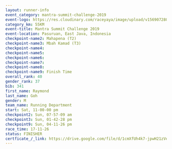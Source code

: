 ```yaml
---
layout: runner-info 
event_category: mantra-summit-challenge-2019 
event-logo: https://res.cloudinary.com/raceyaya/image/upload/v1569072809/logo/mantra-image_segrbx.jpg
category_km: 55KM 
event-title: Mantra Summit Challenge 2019 
event-location: Pasuruan, East Java, Indonesia 
checkpoint-name2: Mahapena (T2) 
checkpoint-name3: Mbah Kamad (T3) 
checkpoint-name4: 
checkpoint-name5: 
checkpoint-name6: 
checkpoint-name7: 
checkpoint-name8: 
checkpoint-name9: Finish Time
overall_rank: 40
gender_rank: 37
bib: 341
first_name: Raymond
last_name: Goh
gender: M
team_name: Running Department
start: Sat, 11-00-00 pm
checkpoint2: Sun, 07-57-09 am
checkpoint3: Sun, 01-42-28 pm
checkpoint9: Sun, 04-11-26 pm
race_time: 17-11-26
status: FINISHER
certficate_/_link: https://drive.google.com/file/d/1cmXfUh4k7-jpwH21zVeezcs3fVRVD6h6/view?usp=sharing
---
```

